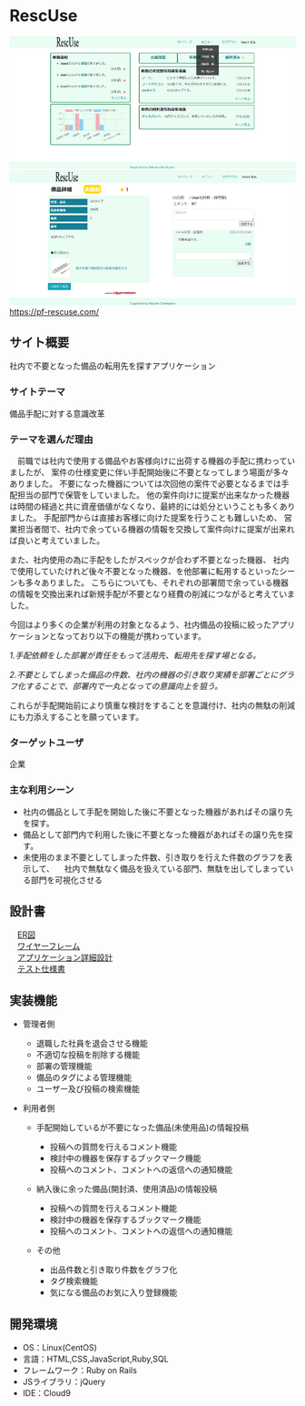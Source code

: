 # RescUse

![マイページ](app/assets/images/readme/README1.png)
![詳細ページ](app/assets/images/readme/README2.png)  
https://pf-rescuse.com/
## サイト概要
社内で不要となった備品の転用先を探すアプリケーション

### サイトテーマ
備品手配に対する意識改革

### テーマを選んだ理由

　前職では社内で使用する備品やお客様向けに出荷する機器の手配に携わっていましたが、
案件の仕様変更に伴い手配開始後に不要となってしまう場面が多々ありました。
不要になった機器については次回他の案件で必要となるまでは手配担当の部門で保管をしていました。
他の案件向けに提案が出来なかった機器は時間の経過と共に資産価値がなくなり、最終的には処分ということも多くありました。
手配部門からは直接お客様に向けた提案を行うことも難しいため、
営業担当者間で、社内で余っている機器の情報を交換して案件向けに提案が出来れば良いと考えていました。

また、社内使用の為に手配をしたがスペックが合わず不要となった機器、
社内で使用していたけれど後々不要となった機器、を他部署に転用するといったシーンも多々ありました。
こちらについても、それぞれの部署間で余っている機器の情報を交換出来れば新規手配が不要となり経費の削減につながると考えていました。


今回はより多くの企業が利用の対象となるよう、社内備品の投稿に絞ったアプリケーションとなっており以下の機能が携わっています。


*1.手配依頼をした部署が責任をもって活用先、転用先を探す場となる。*

*2.不要としてしまった備品の件数、社内の機器の引き取り実績を部署ごとにグラフ化することで、部署内で一丸となっての意識向上を狙う。*


これらが手配開始前により慎重な検討をすることを意識付け、社内の無駄の削減にも力添えすることを願っています。



### ターゲットユーザ
企業

### 主な利用シーン
- 社内の備品として手配を開始した後に不要となった機器があればその譲り先を探す。
- 備品として部門内で利用した後に不要となった機器があればその譲り先を探す。
- 未使用のまま不要としてしまった件数、引き取りを行えた件数のグラフを表示して、
　社内で無駄なく備品を扱えている部門、無駄を出してしまっている部門を可視化させる

## 設計書
　[ER図](https://app.diagrams.net/#G1GqhmY6fKODxTdR_TeFBp8qMigQ2boo7u)  
　[ワイヤーフレーム](https://www.figma.com/file/xFzK5oPiVT7EiODVQT8TMH/PF?type=design&node-id=0-1&mode=design&t=rEN90O80gMap3N8d-0)  
　[アプリケーション詳細設計](https://drive.google.com/drive/my-drive)  
　[テスト仕様書]( https://docs.google.com/spreadsheets/d/1Q3hx1qO7A4EdDU9I52fIsnM2YJB0DTwo/edit#gid=1538903331)  
## 実装機能

- 管理者側
  - 退職した社員を退会させる機能
  - 不適切な投稿を削除する機能
  - 部署の管理機能
  - 備品のタグによる管理機能
  - ユーザー及び投稿の検索機能

- 利用者側
  - 手配開始しているが不要になった備品(未使用品)の情報投稿
    - 投稿への質問を行えるコメント機能
    - 検討中の機器を保存するブックマーク機能
    - 投稿へのコメント、コメントへの返信への通知機能
    
  - 納入後に余った備品(開封済、使用済品)の情報投稿
    - 投稿への質問を行えるコメント機能
    - 検討中の機器を保存するブックマーク機能
    - 投稿へのコメント、コメントへの返信への通知機能

  - その他
    - 出品件数と引き取り件数をグラフ化
    - タグ検索機能
    - 気になる備品のお気に入り登録機能


## 開発環境
- OS：Linux(CentOS)
- 言語：HTML,CSS,JavaScript,Ruby,SQL
- フレームワーク：Ruby on Rails
- JSライブラリ：jQuery
- IDE：Cloud9

